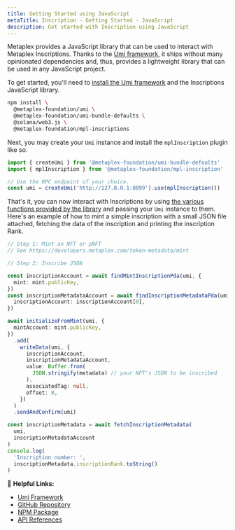 ```yaml
---
title: Getting Started using JavaScript
metaTitle: Inscription - Getting Started - JavaScript
description: Get started with Inscription using JavaScript
---
```


Metaplex provides a JavaScript library that can be used to interact with Metaplex Inscriptions. Thanks to the [Umi framework](https://github.com/metaplex-foundation/umi), it ships without many opinionated dependencies and, thus, provides a lightweight library that can be used in any JavaScript project.

To get started, you'll need to [install the Umi framework](https://github.com/metaplex-foundation/umi/blob/main/docs/installation.md) and the Inscriptions JavaScript library.

```sh
npm install \
  @metaplex-foundation/umi \
  @metaplex-foundation/umi-bundle-defaults \
  @solana/web3.js \
  @metaplex-foundation/mpl-inscriptions
```

Next, you may create your `Umi` instance and install the `mplInscription` plugin like so.

```ts
import { createUmi } from '@metaplex-foundation/umi-bundle-defaults'
import { mplInscription } from '@metaplex-foundation/mpl-inscription'

// Use the RPC endpoint of your choice.
const umi = createUmi('http://127.0.0.1:8899').use(mplInscription())
```

That's it, you can now interact with Inscriptions by using [the various functions provided by the library](https://mpl-inscription-js-docs.vercel.app/) and passing your `Umi` instance to them. Here's an example of how to mint a simple inscription with a small JSON file attached, fetching the data of the inscription and printing the inscription Rank.

```ts
// Step 1: Mint an NFT or pNFT
// See https://developers.metaplex.com/token-metadata/mint

// Step 2: Inscribe JSON

const inscriptionAccount = await findMintInscriptionPda(umi, {
  mint: mint.publicKey,
})
const inscriptionMetadataAccount = await findInscriptionMetadataPda(umi, {
  inscriptionAccount: inscriptionAccount[0],
})

await initializeFromMint(umi, {
  mintAccount: mint.publicKey,
})
  .add(
    writeData(umi, {
      inscriptionAccount,
      inscriptionMetadataAccount,
      value: Buffer.from(
        JSON.stringify(metadata) // your NFT's JSON to be inscribed
      ),
      associatedTag: null,
      offset: 0,
    })
  )
  .sendAndConfirm(umi)

const inscriptionMetadata = await fetchInscriptionMetadata(
  umi,
  inscriptionMetadataAccount
)
console.log(
  'Inscription number: ',
  inscriptionMetadata.inscriptionRank.toString()
)
```

🔗 **Helpful Links:**

- [Umi Framework](https://github.com/metaplex-foundation/umi)
- [GitHub Repository](https://github.com/metaplex-foundation/mpl-inscription)
- [NPM Package](https://www.npmjs.com/package/@metaplex-foundation/mpl-inscription)
- [API References](https://mpl-inscription-js-docs.vercel.app/)
